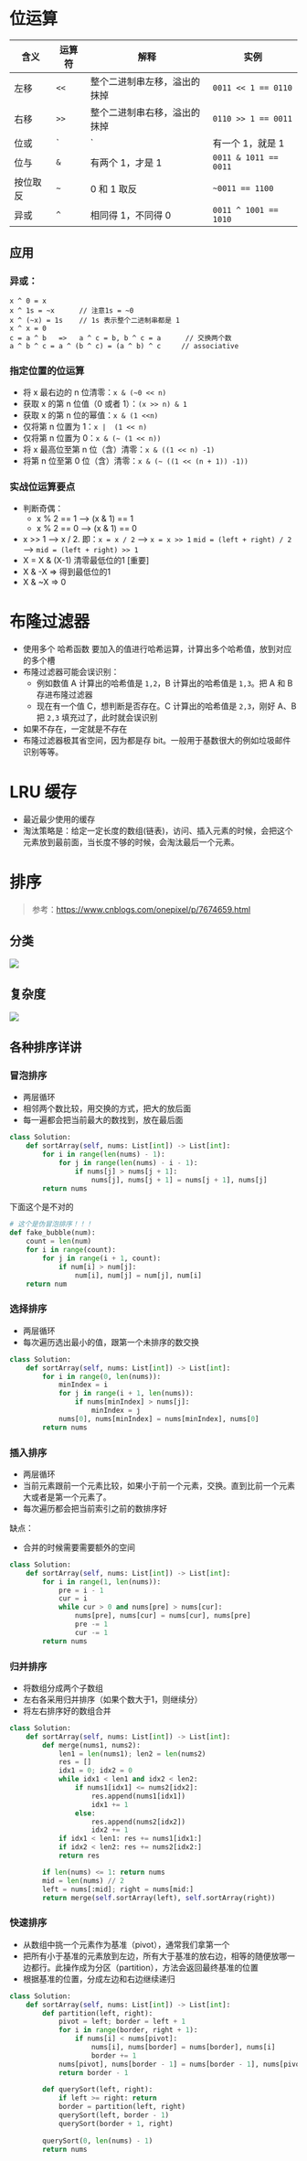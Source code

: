 # 位运算
| 含义 | 运算符 | 解释 | 实例
| -- | -- | -- | -- |
| 左移 | `<<` | 整个二进制串左移，溢出的抹掉 | `0011 << 1 == 0110` |
| 右移 | `>>` | 整个二进制串右移，溢出的抹掉| `0110 >> 1 == 0011` |
| 位或 | `|` | 有一个 1，就是 1 | `0011 | 1011 == 1011` |
| 位与 | `&` | 有两个 1，才是 1 | `0011 & 1011 == 0011` |
| 按位取反 | `~` | 0 和 1 取反 | `~0011 == 1100` |
| 异或 | `^` | 相同得 1，不同得 0 | `0011 ^ 1001 == 1010` |

## 应用
### 异或：
```
x ^ 0 = x
x ^ 1s = ~x      // 注意1s = ~0
x ^ (~x) = 1s    // 1s 表示整个二进制串都是 1
x ^ x = 0
c = a ^ b   =>   a ^ c = b, b ^ c = a      // 交换两个数
a ^ b ^ c = a ^ (b ^ c) = (a ^ b) ^ c     // associative 
```
### 指定位置的位运算

- 将 x 最右边的 n 位清零：`x & (~0 << n)`
- 获取 x 的第 n 位值（0 或者 1）：`(x >> n) & 1`
- 获取 x 的第 n 位的幂值：`x & (1 <<n)`
- 仅将第 n 位置为 1：`x |  (1 << n)`
- 仅将第 n 位置为 0：`x & (~ (1 << n))`
- 将 x 最高位至第 n 位（含）清零：`x & ((1 << n) -1)`
- 将第 n 位至第 0 位（含）清零：`x & (~ ((1 << (n + 1)) -1))`

### 实战位运算要点
- 判断奇偶：
    - x % 2 == 1  —> (x & 1) == 1
    - x % 2 == 0  —> (x & 1) == 0
- x >> 1 —> x / 2.
     即：`x = x / 2`   —>    `x = x >> 1`
        `mid = (left + right) / 2`   —>    `mid = (left + right) >> 1`
- X = X & (X-1) 清零最低位的1 [重要]
- X & -X => 得到最低位的1
- X & ~X => 0

# 布隆过滤器
- 使用多个 哈希函数 要加入的值进行哈希运算，计算出多个哈希值，放到对应的多个槽
- 布隆过滤器可能会误识别：
    - 例如数值 A 计算出的哈希值是 `1,2`，B 计算出的哈希值是 `1,3`。把 A 和 B 存进布隆过滤器
    - 现在有一个值 C，想判断是否存在。C 计算出的哈希值是 `2,3`，刚好 A、B 把 `2,3` 填充过了，此时就会误识别
- 如果不存在，一定就是不存在
- 布隆过滤器极其省空间，因为都是存 bit。一般用于基数很大的例如垃圾邮件识别等等。

# LRU 缓存
- 最近最少使用的缓存
- 淘汰策略是：给定一定长度的数组(链表)，访问、插入元素的时候，会把这个元素放到最前面，当长度不够的时候，会淘汰最后一个元素。

# 排序

> 参考：https://www.cnblogs.com/onepixel/p/7674659.html

## 分类
![](img/sort.png)

## 复杂度
![](img/sort_complexity.png)

## 各种排序详讲
### 冒泡排序
- 两层循环
- 相邻两个数比较，用交换的方式，把大的放后面
- 每一遍都会把当前最大的数找到，放在最后面

```python
class Solution:
    def sortArray(self, nums: List[int]) -> List[int]:
        for i in range(len(nums) - 1):
            for j in range(len(nums) - i - 1):
                if nums[j] > nums[j + 1]:
                    nums[j], nums[j + 1] = nums[j + 1], nums[j]
        return nums
```

下面这个是不对的

```python
# 这个是伪冒泡排序！！！
def fake_bubble(num):  
    count = len(num)
    for i in range(count):
        for j in range(i + 1, count):
            if num[i] > num[j]:
                num[i], num[j] = num[j], num[i]
    return num
```

### 选择排序
- 两层循环
- 每次遍历选出最小的值，跟第一个未排序的数交换

```python
class Solution:
    def sortArray(self, nums: List[int]) -> List[int]:
        for i in range(0, len(nums)):
            minIndex = i
            for j in range(i + 1, len(nums)):
                if nums[minIndex] > nums[j]:
                    minIndex = j
            nums[0], nums[minIndex] = nums[minIndex], nums[0]
        return nums
```

### 插入排序
- 两层循环
- 当前元素跟前一个元素比较，如果小于前一个元素，交换。直到比前一个元素大或者是第一个元素了。
- 每次遍历都会把当前索引之前的数排序好

缺点：
- 合并的时候需要需要额外的空间

```python
class Solution:
    def sortArray(self, nums: List[int]) -> List[int]:
        for i in range(1, len(nums)):
            pre = i - 1
            cur = i
            while cur > 0 and nums[pre] > nums[cur]:
                nums[pre], nums[cur] = nums[cur], nums[pre]
                pre -= 1
                cur -= 1
        return nums
```

### 归并排序
- 将数组分成两个子数组
- 左右各采用归并排序（如果个数大于1，则继续分）
- 将左右排序好的数组合并

```python
class Solution:
    def sortArray(self, nums: List[int]) -> List[int]:
        def merge(nums1, nums2):
            len1 = len(nums1); len2 = len(nums2)
            res = []
            idx1 = 0; idx2 = 0
            while idx1 < len1 and idx2 < len2:
                if nums1[idx1] <= nums2[idx2]:
                    res.append(nums1[idx1])
                    idx1 += 1
                else:
                    res.append(nums2[idx2])
                    idx2 += 1
            if idx1 < len1: res += nums1[idx1:]
            if idx2 < len2: res += nums2[idx2:]
            return res

        if len(nums) <= 1: return nums
        mid = len(nums) // 2
        left = nums[:mid]; right = nums[mid:]
        return merge(self.sortArray(left), self.sortArray(right))
```

### 快速排序
- 从数组中挑一个元素作为基准（pivot），通常我们拿第一个
- 把所有小于基准的元素放到左边，所有大于基准的放右边，相等的随便放哪一边都行。此操作成为分区（partition），方法会返回最终基准的位置
- 根据基准的位置，分成左边和右边继续递归
```python
class Solution:
    def sortArray(self, nums: List[int]) -> List[int]:
        def partition(left, right):
            pivot = left; border = left + 1
            for i in range(border, right + 1):
                if nums[i] < nums[pivot]:
                    nums[i], nums[border] = nums[border], nums[i]
                    border += 1
            nums[pivot], nums[border - 1] = nums[border - 1], nums[pivot]
            return border - 1
        
        def querySort(left, right):
            if left >= right: return
            border = partition(left, right)
            querySort(left, border - 1)
            querySort(border + 1, right)
        
        querySort(0, len(nums) - 1)
        return nums
```